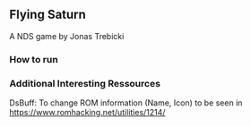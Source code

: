 ## Flying Saturn

A NDS game by Jonas Trebicki

### How to run



### Additional Interesting Ressources

DsBuff: To change ROM information (Name, Icon) to be seen in https://www.romhacking.net/utilities/1214/
